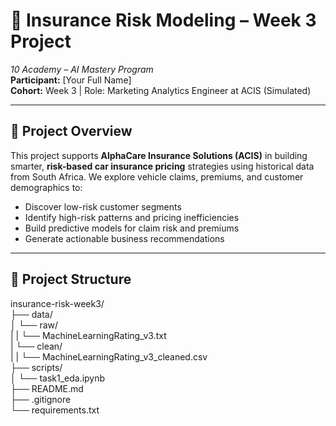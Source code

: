 # 🚗 Insurance Risk Modeling – Week 3 Project  
*10 Academy – AI Mastery Program*  
**Participant:** [Your Full Name]  
**Cohort:** Week 3 | Role: Marketing Analytics Engineer at ACIS (Simulated)

---

## 🧭 Project Overview

This project supports **AlphaCare Insurance Solutions (ACIS)** in building smarter, **risk-based car insurance pricing** strategies using historical data from South Africa. We explore vehicle claims, premiums, and customer demographics to:
- Discover low-risk customer segments
- Identify high-risk patterns and pricing inefficiencies
- Build predictive models for claim risk and premiums
- Generate actionable business recommendations

---

## 📁 Project Structure
insurance-risk-week3/  
├── data/  
│   └── raw/  
|   |   └── MachineLearningRating_v3.txt  
|   └── clean/  
|   |   └── MachineLearningRating_v3_cleaned.csv    
├── scripts/  
│   └── task1_eda.ipynb  
├── README.md  
├── .gitignore  
└── requirements.txt
